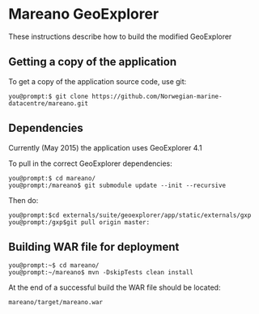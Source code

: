 # Mareano GeoExplorer

These instructions describe how to build the modified GeoExplorer  

## Getting a copy of the application

To get a copy of the application source code, use git:

    you@prompt:$ git clone https://github.com/Norwegian-marine-datacentre/mareano.git

## Dependencies

Currently (May 2015) the application uses GeoExplorer 4.1

To pull in the correct GeoExplorer dependencies:

    you@prompt:$ cd mareano/
    you@prompt:/mareano$ git submodule update --init --recursive
	
Then do:

	you@prompt:$cd externals/suite/geoexplorer/app/static/externals/gxp
	you@prompt:/gxp$git pull origin master:

## Building WAR file for deployment

    you@prompt:~$ cd mareano/
    you@prompt:~/mareano$ mvn -DskipTests clean install

At the end of a successful build the WAR file should be located:

    mareano/target/mareano.war